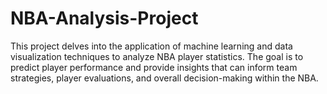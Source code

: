 # NBA-Analysis-Project
This project delves into the application of machine learning and data visualization techniques to analyze NBA player statistics. The goal is to predict player performance and provide insights that can inform team strategies, player evaluations, and overall decision-making within the NBA.
